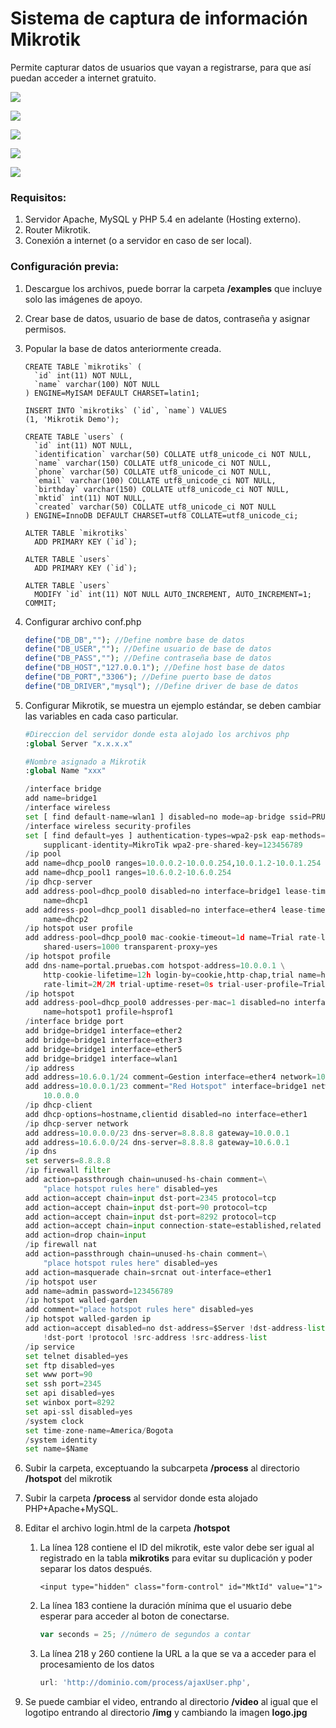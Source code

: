 # Sistema de captura de información Mikrotik

Permite capturar datos de usuarios que vayan a registrarse, para que así puedan acceder a internet gratuito.

![](example/2.png)

![](https://raw.githubusercontent.com/jsalonl/Mikrotik_DB/master/example/3.png?token=ALrfQ4J6yw9aTtBX4Qsm8uP6MWrF_DVXks5ckT_FwA%3D%3D)

![](https://raw.githubusercontent.com/jsalonl/Mikrotik_DB/master/example/5.png?token=ALrfQ-BQnzreL_6hE3h84be7SGGDI-KVks5ckT_TwA%3D%3D)

![](https://raw.githubusercontent.com/jsalonl/Mikrotik_DB/master/example/6.png?token=ALrfQxwEbewuzCXSDNfH8kD8D3iZgAuPks5ckT_-wA%3D%3D)

![](https://raw.githubusercontent.com/jsalonl/Mikrotik_DB/master/example/8.png?token=ALrfQ3wJHfLvIvkaQI4QVDGMBjAjHckAks5ckUALwA%3D%3D)



### Requisitos:

1. Servidor Apache, MySQL y PHP 5.4 en adelante (Hosting externo).
2. Router Mikrotik.
3. Conexión a internet (o a servidor en caso de ser local).

### Configuración previa:

1. Descargue los archivos, puede borrar la carpeta **/examples** que incluye solo las imágenes de apoyo.

2. Crear base de datos, usuario de base de datos, contraseña y asignar permisos.

3. Popular la base de datos anteriormente creada.

   ```mysql
   CREATE TABLE `mikrotiks` (
     `id` int(11) NOT NULL,
     `name` varchar(100) NOT NULL
   ) ENGINE=MyISAM DEFAULT CHARSET=latin1;
   
   INSERT INTO `mikrotiks` (`id`, `name`) VALUES
   (1, 'Mikrotik Demo');
   
   CREATE TABLE `users` (
     `id` int(11) NOT NULL,
     `identification` varchar(50) COLLATE utf8_unicode_ci NOT NULL,
     `name` varchar(150) COLLATE utf8_unicode_ci NOT NULL,
     `phone` varchar(50) COLLATE utf8_unicode_ci NOT NULL,
     `email` varchar(100) COLLATE utf8_unicode_ci NOT NULL,
     `birthday` varchar(150) COLLATE utf8_unicode_ci NOT NULL,
     `mktid` int(11) NOT NULL,
     `created` varchar(50) COLLATE utf8_unicode_ci NOT NULL
   ) ENGINE=InnoDB DEFAULT CHARSET=utf8 COLLATE=utf8_unicode_ci;
   
   ALTER TABLE `mikrotiks`
     ADD PRIMARY KEY (`id`);
   
   ALTER TABLE `users`
     ADD PRIMARY KEY (`id`);
   
   ALTER TABLE `users`
     MODIFY `id` int(11) NOT NULL AUTO_INCREMENT, AUTO_INCREMENT=1;
   COMMIT;
   ```

4. Configurar archivo conf.php

   ```php
   define("DB_DB",""); //Define nombre base de datos
   define("DB_USER",""); //Define usuario de base de datos
   define("DB_PASS",""); //Define contraseña base de datos
   define("DB_HOST","127.0.0.1"); //Define host base de datos
   define("DB_PORT","3306"); //Define puerto base de datos
   define("DB_DRIVER","mysql"); //Define driver de base de datos
   ```

5. Configurar Mikrotik, se muestra un ejemplo estándar, se deben cambiar las variables en cada caso particular.

   ```python
   #Direccion del servidor donde esta alojado los archivos php
   :global Server "x.x.x.x"
   
   #Nombre asignado a Mikrotik
   :global Name "xxx"
   
   /interface bridge
   add name=bridge1
   /interface wireless
   set [ find default-name=wlan1 ] disabled=no mode=ap-bridge ssid=PRUEBAS
   /interface wireless security-profiles
   set [ find default=yes ] authentication-types=wpa2-psk eap-methods="" \
       supplicant-identity=MikroTik wpa2-pre-shared-key=123456789
   /ip pool
   add name=dhcp_pool0 ranges=10.0.0.2-10.0.0.254,10.0.1.2-10.0.1.254
   add name=dhcp_pool1 ranges=10.6.0.2-10.6.0.254
   /ip dhcp-server
   add address-pool=dhcp_pool0 disabled=no interface=bridge1 lease-time=1d10m \
       name=dhcp1
   add address-pool=dhcp_pool1 disabled=no interface=ether4 lease-time=1d10m \
       name=dhcp2
   /ip hotspot user profile
   add address-pool=dhcp_pool0 mac-cookie-timeout=1d name=Trial rate-limit=2M/2M \
       shared-users=1000 transparent-proxy=yes
   /ip hotspot profile
   add dns-name=portal.pruebas.com hotspot-address=10.0.0.1 \
       http-cookie-lifetime=12h login-by=cookie,http-chap,trial name=hsprof1 \
       rate-limit=2M/2M trial-uptime-reset=0s trial-user-profile=Trial
   /ip hotspot
   add address-pool=dhcp_pool0 addresses-per-mac=1 disabled=no interface=bridge1 \
       name=hotspot1 profile=hsprof1
   /interface bridge port
   add bridge=bridge1 interface=ether2
   add bridge=bridge1 interface=ether3
   add bridge=bridge1 interface=ether5
   add bridge=bridge1 interface=wlan1
   /ip address
   add address=10.6.0.1/24 comment=Gestion interface=ether4 network=10.6.0.0
   add address=10.0.0.1/23 comment="Red Hotspot" interface=bridge1 network=\
       10.0.0.0
   /ip dhcp-client
   add dhcp-options=hostname,clientid disabled=no interface=ether1
   /ip dhcp-server network
   add address=10.0.0.0/23 dns-server=8.8.8.8 gateway=10.0.0.1
   add address=10.6.0.0/24 dns-server=8.8.8.8 gateway=10.6.0.1
   /ip dns
   set servers=8.8.8.8
   /ip firewall filter
   add action=passthrough chain=unused-hs-chain comment=\
       "place hotspot rules here" disabled=yes
   add action=accept chain=input dst-port=2345 protocol=tcp
   add action=accept chain=input dst-port=90 protocol=tcp
   add action=accept chain=input dst-port=8292 protocol=tcp
   add action=accept chain=input connection-state=established,related
   add action=drop chain=input
   /ip firewall nat
   add action=passthrough chain=unused-hs-chain comment=\
       "place hotspot rules here" disabled=yes
   add action=masquerade chain=srcnat out-interface=ether1
   /ip hotspot user
   add name=admin password=123456789
   /ip hotspot walled-garden
   add comment="place hotspot rules here" disabled=yes
   /ip hotspot walled-garden ip
   add action=accept disabled=no dst-address=$Server !dst-address-list \
       !dst-port !protocol !src-address !src-address-list
   /ip service
   set telnet disabled=yes
   set ftp disabled=yes
   set www port=90
   set ssh port=2345
   set api disabled=yes
   set winbox port=8292
   set api-ssl disabled=yes
   /system clock
   set time-zone-name=America/Bogota
   /system identity
   set name=$Name
   ```

6. Subir la carpeta, exceptuando la subcarpeta **/process** al directorio **/hotspot** del mikrotik

7. Subir la carpeta **/process** al servidor donde esta alojado PHP+Apache+MySQL.

8. Editar el archivo login.html de la carpeta **/hotspot**

   1. La línea 128 contiene el ID del mikrotik, este valor debe ser igual al registrado en la tabla **mikrotiks** para evitar su duplicación y poder separar los datos después.

      ```php+HTML
      <input type="hidden" class="form-control" id="MktId" value="1">
      ```

   2. La línea 183 contiene la duración mínima que el usuario debe esperar para acceder al boton de conectarse.

      ```javascript
      var seconds = 25; //número de segundos a contar
      ```

   3. La línea 218 y 260 contiene la URL  a la que se va a acceder para el procesamiento de los datos

      ```javascript
      url: 'http://dominio.com/process/ajaxUser.php',
      ```

9. Se puede cambiar el video, entrando al directorio **/video** al igual que el logotipo entrando al directorio **/img** y cambiando la imagen **logo.jpg**
